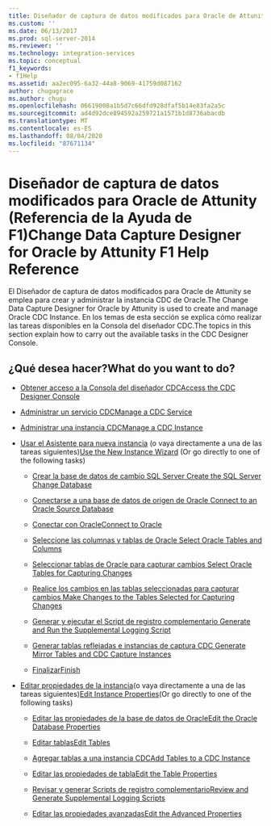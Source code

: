```yaml
---
title: Diseñador de captura de datos modificados para Oracle de Attunity (Referencia de la Ayuda de F1) | Microsoft Docs
ms.custom: ''
ms.date: 06/13/2017
ms.prod: sql-server-2014
ms.reviewer: ''
ms.technology: integration-services
ms.topic: conceptual
f1_keywords:
- f1Help
ms.assetid: aa2ec095-6a32-44a8-9069-41759d087162
author: chugugrace
ms.author: chugu
ms.openlocfilehash: 06619008a1b5d7c66dfd928dfaf5b14e83fa2a5c
ms.sourcegitcommit: ad4d92dce894592a259721a1571b1d8736abacdb
ms.translationtype: MT
ms.contentlocale: es-ES
ms.lasthandoff: 08/04/2020
ms.locfileid: "87671134"
---
```

# <a name="change-data-capture-designer-for-oracle-by-attunity-f1-help-reference"></a><span data-ttu-id="7d081-102">Diseñador de captura de datos modificados para Oracle de Attunity (Referencia de la Ayuda de F1)</span><span class="sxs-lookup"><span data-stu-id="7d081-102">Change Data Capture Designer for Oracle by Attunity F1 Help Reference</span></span>
  <span data-ttu-id="7d081-103">El Diseñador de captura de datos modificados para Oracle de Attunity se emplea para crear y administrar la instancia CDC de Oracle.</span><span class="sxs-lookup"><span data-stu-id="7d081-103">The Change Data Capture Designer for Oracle by Attunity is used to create and manage Oracle CDC Instance.</span></span> <span data-ttu-id="7d081-104">En los temas de esta sección se explica cómo realizar las tareas disponibles en la Consola del diseñador CDC.</span><span class="sxs-lookup"><span data-stu-id="7d081-104">The topics in this section explain how to carry out the available tasks in the CDC Designer Console.</span></span>  
  
## <a name="what-do-you-want-to-do"></a><span data-ttu-id="7d081-105">¿Qué desea hacer?</span><span class="sxs-lookup"><span data-stu-id="7d081-105">What do you want to do?</span></span>  
  
-   [<span data-ttu-id="7d081-106">Obtener acceso a la Consola del diseñador CDC</span><span class="sxs-lookup"><span data-stu-id="7d081-106">Access the CDC Designer Console</span></span>](access-the-cdc-designer-console.md)  
  
-   [<span data-ttu-id="7d081-107">Administrar un servicio CDC</span><span class="sxs-lookup"><span data-stu-id="7d081-107">Manage a CDC Service</span></span>](manage-a-cdc-service.md)  
  
-   [<span data-ttu-id="7d081-108">Administrar una instancia CDC</span><span class="sxs-lookup"><span data-stu-id="7d081-108">Manage a CDC Instance</span></span>](manage-a-cdc-instance.md)  
  
-   <span data-ttu-id="7d081-109">[Usar el Asistente para nueva instancia](use-the-new-instance-wizard.md) (o vaya directamente a una de las tareas siguientes)</span><span class="sxs-lookup"><span data-stu-id="7d081-109">[Use the New Instance Wizard](use-the-new-instance-wizard.md) (Or go directly to one of the following tasks)</span></span>  
  
    -   [<span data-ttu-id="7d081-110">Crear la base de datos de cambio SQL Server </span><span class="sxs-lookup"><span data-stu-id="7d081-110">Create the SQL Server Change Database</span></span>](create-the-sql-server-change-database.md)  
  
    -   [<span data-ttu-id="7d081-111">Conectarse a una base de datos de origen de Oracle </span><span class="sxs-lookup"><span data-stu-id="7d081-111">Connect to an Oracle Source Database</span></span>](connect-to-an-oracle-source-database.md)  
  
    -   [<span data-ttu-id="7d081-112">Conectar con Oracle</span><span class="sxs-lookup"><span data-stu-id="7d081-112">Connect to Oracle</span></span>](connect-to-oracle.md)  
  
    -   [<span data-ttu-id="7d081-113">Seleccione las columnas y tablas de Oracle </span><span class="sxs-lookup"><span data-stu-id="7d081-113">Select Oracle Tables and Columns</span></span>](select-oracle-tables-and-columns.md)  
  
    -   [<span data-ttu-id="7d081-114">Seleccionar tablas de Oracle para capturar cambios </span><span class="sxs-lookup"><span data-stu-id="7d081-114">Select Oracle Tables for Capturing Changes</span></span>](select-oracle-tables-for-capturing-changes.md)  
  
    -   [<span data-ttu-id="7d081-115">Realice los cambios en las tablas seleccionadas para capturar cambios </span><span class="sxs-lookup"><span data-stu-id="7d081-115">Make Changes to the Tables Selected for Capturing Changes</span></span>](make-changes-to-the-tables-selected-for-capturing-changes.md)  
  
    -   [<span data-ttu-id="7d081-116">Generar y ejecutar el Script de registro complementario </span><span class="sxs-lookup"><span data-stu-id="7d081-116">Generate and Run the Supplemental Logging Script</span></span>](generate-and-run-the-supplemental-logging-script.md)  
  
    -   [<span data-ttu-id="7d081-117">Generar tablas reflejadas e instancias de captura CDC </span><span class="sxs-lookup"><span data-stu-id="7d081-117">Generate Mirror Tables and CDC Capture Instances</span></span>](generate-mirror-tables-and-cdc-capture-instances.md)  
  
    -   [<span data-ttu-id="7d081-118">Finalizar</span><span class="sxs-lookup"><span data-stu-id="7d081-118">Finish</span></span>](finish.md)  
  
-   <span data-ttu-id="7d081-119">[Editar propiedades de la instancia](edit-instance-properties.md)(o vaya directamente a una de las tareas siguientes)</span><span class="sxs-lookup"><span data-stu-id="7d081-119">[Edit Instance Properties](edit-instance-properties.md)(Or go directly to one of the following tasks)</span></span>  
  
    -   [<span data-ttu-id="7d081-120">Editar las propiedades de la base de datos de Oracle</span><span class="sxs-lookup"><span data-stu-id="7d081-120">Edit the Oracle Database Properties</span></span>](edit-the-oracle-database-properties.md)  
  
    -   [<span data-ttu-id="7d081-121">Editar tablas</span><span class="sxs-lookup"><span data-stu-id="7d081-121">Edit Tables</span></span>](edit-tables.md)  
  
    -   [<span data-ttu-id="7d081-122">Agregar tablas a una instancia CDC</span><span class="sxs-lookup"><span data-stu-id="7d081-122">Add Tables to a CDC Instance</span></span>](add-tables-to-a-cdc-instance.md)  
  
    -   [<span data-ttu-id="7d081-123">Editar las propiedades de tabla</span><span class="sxs-lookup"><span data-stu-id="7d081-123">Edit the Table Properties</span></span>](edit-the-table-properties.md)  
  
    -   [<span data-ttu-id="7d081-124">Revisar y generar Scripts de registro complementario</span><span class="sxs-lookup"><span data-stu-id="7d081-124">Review and Generate Supplemental Logging Scripts</span></span>](review-and-generate-supplemental-logging-scripts.md)  
  
    -   [<span data-ttu-id="7d081-125">Editar las propiedades avanzadas</span><span class="sxs-lookup"><span data-stu-id="7d081-125">Edit the Advanced Properties</span></span>](edit-the-advanced-properties.md)  
  
  
